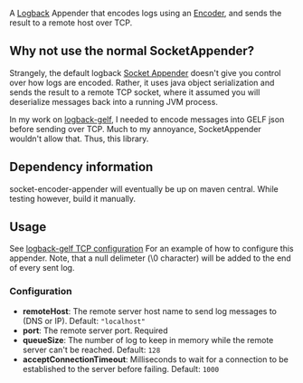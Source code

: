 A [Logback](http://logback.qos.ch/) Appender that encodes logs using
an [Encoder](http://logback.qos.ch/manual/encoders.html), and sends
the result to a remote host over TCP.

Why not use the normal SocketAppender?
--------------------------------------

Strangely, the default logback [Socket
Appender](http://logback.qos.ch/manual/appenders.html#SocketAppender)
doesn't give you control over how logs are encoded. Rather, it uses
java object serialization and sends the result to a remote TCP socket,
where it assumed you will deserialize messages back into a running JVM
process.

In my work on [logback-gelf](https://github.com/Moocar/logback-gelf),
I needed to encode messages into GELF json before sending over TCP.
Much to my annoyance, SocketAppender wouldn't allow that. Thus, this
library.

Dependency information
-----------------------------------

socket-encoder-appender will eventually be up on maven central. While testing however, build it manually.

Usage
-----

See
[logback-gelf TCP configuration](https://github.com/Moocar/logback-gelf/tree/the-great-appender-rejig#tcp)
For an example of how to configure this appender. Note, that a null
delimeter (\0 character) will be added to the end of every sent log.

### Configuration

* **remoteHost**: The remote server host name to send log messages to
  (DNS or IP). Default: `"localhost"`
* **port**: The remote server port. Required
* **queueSize**: The number of log to keep in memory while the remote
  server can't be reached. Default: `128`
* **acceptConnectionTimeout**: Milliseconds to wait for a connection
  to be established to the server before failing. Default: `1000`
